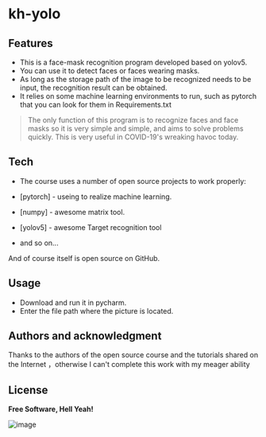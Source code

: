 # kh-yolo
## Features

- This is a face-mask recognition program developed based on yolov5.
- You can use it to detect faces or faces wearing masks.
- As long as the storage path of the image to be recognized needs to be input, the recognition result can be obtained.
- It relies on some machine learning environments to run, such as pytorch that you can look for them in Requirements.txt

> The only function of this program is to recognize faces and face masks
> so it is very simple and simple, and aims to solve problems quickly.
> This is very useful in COVID-19's wreaking havoc today.


## Tech

- The course uses a number of open source projects to work properly:

- [pytorch] - useing to realize machine learning.
- [numpy] - awesome matrix tool.
- [yolov5] - awesome Target recognition tool
- and so on...

And of course itself is open source on GitHub.


## Usage

- Download and run it in pycharm.
- Enter the file path where the picture is located.


## Authors and acknowledgment

Thanks to the authors of the open source course and the tutorials shared on the Internet ，otherwise I can't complete this work with my meager ability


## License

**Free Software, Hell Yeah!**


![image](https://github.com/MaiEmily/map/blob/master/public/image/20190528145810708.png)
